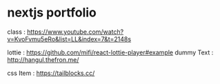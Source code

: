 # nextjs portfolio

class : https://www.youtube.com/watch?v=KvoFvmu5eRo&list=LL&index=7&t=2148s

lottie : https://github.com/mifi/react-lottie-player#example
dummy Text : http://hangul.thefron.me/

css Item : https://tailblocks.cc/
